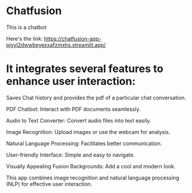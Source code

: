 # Chatfusion
This is a chatbot 

Here's the link: https://chatfusion-app-pjyyl2dwwbeyexxafzmxhs.streamlit.app/

# It integrates several features to enhance user interaction:

Saves Chat history and provides the pdf of a particular chat conversation.

PDF Chatbot: Interact with PDF documents seamlessly.

Audio to Text Converter: Convert audio files into text easily.

Image Recognition: Upload images or use the webcam for analysis.

Natural Language Processing: Facilitates better communication.

User-friendly Interface: Simple and easy to navigate.

Visually Appealing Fusion Backgrounds: Add a cool and modern look.

This app combines image recognition and natural language processing (NLP) for effective user interaction.
